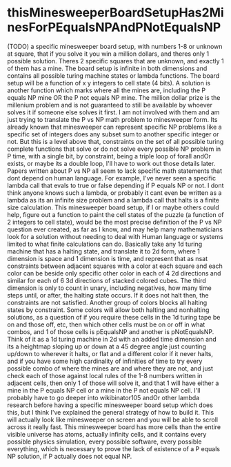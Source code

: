 # thisMinesweeperBoardSetupHas2MinesForPEqualsNPAndPNotEqualsNP
(TODO) a specific minesweeper board setup, with numbers 1-8 or unknown at square, that if you solve it you win a million dollars, and theres only 1 possible solution. Theres 2 specific squares that are unknown, and exactly 1 of them has a mine. The board setup is infinite in both dimensions and contains all possible turing machine states or lambda functions. The board setup will be a function of x y integers to cell state (4 bits). A solution is another function which marks where all the mines are, including the P equals NP mine OR the P not equals NP mine. The million dollar prize is the millenium problem and is not guaranteed to still be available by whoever solves it if someone else solves it first. I am not involved with them and am just trying to translate the P vs NP math problem to minesweeper form. Its already known that minesweeper can represent specific NP problems like a specific set of integers does any subset sum to another specific integer or not. But this is a level above that, constraints on the set of all possible turing complete functions that solve or do not solve every possible NP problem in P time, with a single bit, by constraint, being a triple loop of forall andOr exists, or maybe its a double loop, I'll have to work out those details later.  Papers written about P vs NP all seem to lack specific math statements that dont depend on human language. For example, I've never seen a specific lambda call that evals to true or false depending if P equals NP or not. I dont think anyone knows such a lambda, or probably it cant even be written as a lambda as its an infinite size problem and a lambda call that halts is a finite size calculation. This minesweeper board setup, if I or maybe others could help, figure out a function to paint the cell states of the puzzle (a function of 2 integers to cell state), would be the most precise definition of the P vs NP question ever created, as far as I know, and may help many mathematicians look for a solution without needing to deal with Human language or systems limited to what finite calculations can do.  Basically take any 1d turing machine that has a halting state, and translate it to 2d form, where 1 dimension is space and 1 dimension is time, and represent that as nsat constraints between adjacent squares with a color at each square and each color can be beside only specific other color in each of 4 2d directions and similar for each of 6 3d directions of stacked colored cubes. The third dimension is only to count in unary, including negatives, how many time steps until, or after, the halting state occurs. If it does not halt then, the constraints are not satisfied. Another group of colors blocks all halting states by constraint. Some colors will allow both halting and nonhalting solutions, as a question of if you require these cells in the 1d turing tape be on and those off, etc, then which other cells must be on or off in what combos, and 1 of those cells is pEqualsNP and another is pNotEqualsNP. Think of it as a 1d turing machine in 2d with an added time dimension and its a heightmap sloping up or down at a 45 degree angle just counting up/down to wherever it halts, or flat and a different color if it never halts, and if you have some high cardinality of infinities of time to try every possible combo of where the mines are and where they are not, and just check each of those against local rules of the 1-8 numbers written in adjacent cells, then only 1 of those will solve it, and that 1 will have either a mine in the P equals NP cell or a mine in the P not equals NP cell.  I'll probably have to go deeper into wikibinator105 andOr other lambda research before having a specific minesweeper board setup which does this, but I think I've explained the general strategy of how to build it.  This will actually look like minesweeper on screen and you will be able to scroll across it really fast. This minesweeper board has more cells than the entire visible universe has atoms, actually infinity cells, and it contains every possible physics simulation, every possible software, every possible everything, which is necessary to prove the lack of existence of a P equals NP solution, if P actually does not equal NP.
